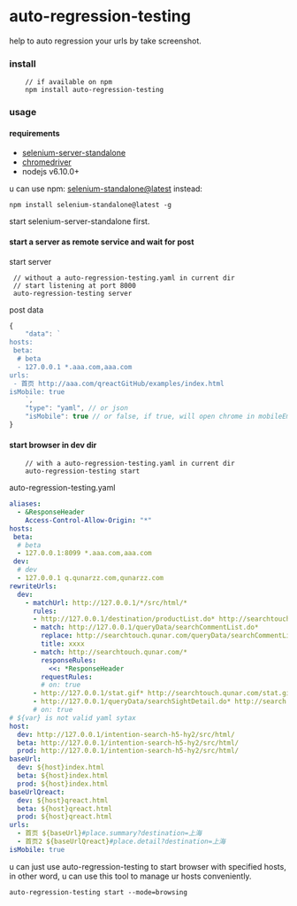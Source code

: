# auto-regression-testing

help to auto regression your urls by take screenshot.

### install 

```
    // if available on npm
    npm install auto-regression-testing 
```

### usage

#### requirements

+ [selenium-server-standalone](http://selenium-release.storage.googleapis.com/3.3/selenium-server-standalone-3.3.1.jar)
+ [chromedriver](https://sites.google.com/a/chromium.org/chromedriver/)
+ nodejs v6.10.0+

u can use npm: [selenium-standalone@latest](https://github.com/vvo/selenium-standalone) instead:

```
npm install selenium-standalone@latest -g
```

start selenium-server-standalone first.

#### start a server as remote service and wait for post

start server

```
 // without a auto-regression-testing.yaml in current dir
 // start listening at port 8000
 auto-regression-testing server
```

post data

```javascript
{
    "data": `
hosts:
 beta:
  # beta
  - 127.0.0.1 *.aaa.com,aaa.com
urls:
 - 首页 http://aaa.com/qreactGitHub/examples/index.html
isMobile: true
    `,
    "type": "yaml", // or json
    "isMobile": true // or false, if true, will open chrome in mobileEmulation mode
}
```

#### start browser in dev dir

```
    // with a auto-regression-testing.yaml in current dir
    auto-regression-testing start
```

auto-regression-testing.yaml

```yaml
aliases:
  - &ResponseHeader
    Access-Control-Allow-Origin: "*"
hosts:
 beta:
  # beta
  - 127.0.0.1:8099 *.aaa.com,aaa.com
 dev:
  # dev
  - 127.0.0.1 q.qunarzz.com,qunarzz.com
rewriteUrls:
  dev:
    - matchUrl: http://127.0.0.1/*/src/html/*
      rules:
      - http://127.0.0.1/destination/productList.do* http://searchtouch.qunar.com/destination/productList.do* xxxx
      - match: http://127.0.0.1/queryData/searchCommentList.do*
        replace: http://searchtouch.qunar.com/queryData/searchCommentList.do*
        title: xxxx
      - match: http://searchtouch.qunar.com/*
        responseRules:
          <<: *ResponseHeader
        requestRules:
        # on: true
      - http://127.0.0.1/stat.gif* http://searchtouch.qunar.com/stat.gif*
      - http://127.0.0.1/queryData/searchSightDetail.do* http://search.qunar.com/queryData/searchSightDetail.do*
      # on: true
# ${var} is not valid yaml sytax
host:
  dev: http://127.0.0.1/intention-search-h5-hy2/src/html/
  beta: http://127.0.0.1/intention-search-h5-hy2/src/html/
  prod: http://127.0.0.1/intention-search-h5-hy2/src/html/
baseUrl:
  dev: ${host}index.html 
  beta: ${host}index.html
  prod: ${host}index.html
baseUrlQreact:
  dev: ${host}qreact.html 
  beta: ${host}qreact.html
  prod: ${host}qreact.html
urls:
  - 首页 ${baseUrl}#place.summary?destination=上海
  - 首页2 ${baseUrlQreact}#place.detail?destination=上海
isMobile: true
```

u can just use auto-regression-testing to start browser with specified hosts, in other word, u can use this tool to manage ur hosts conveniently.

```
auto-regression-testing start --mode=browsing
```